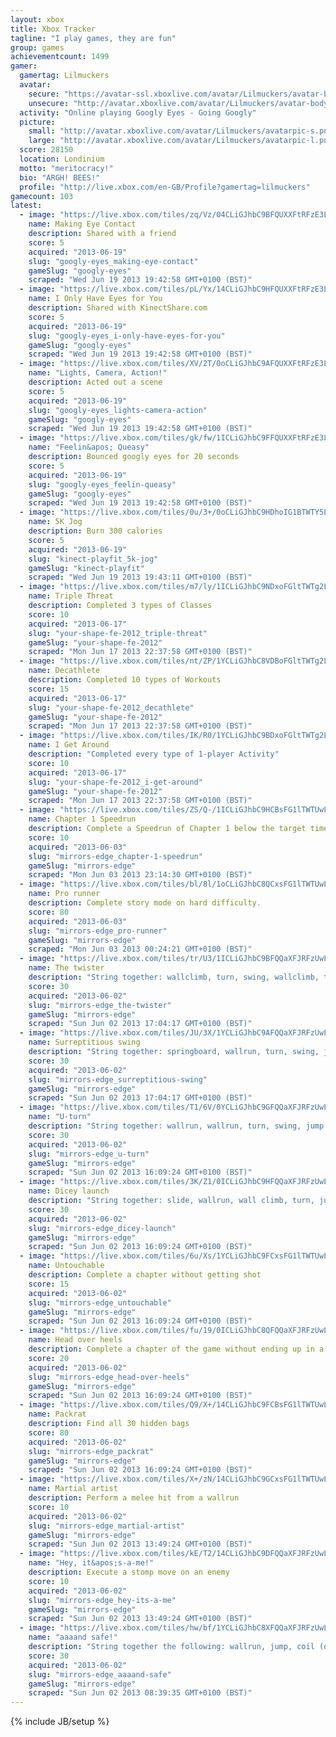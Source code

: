 ```yaml
---
layout: xbox
title: Xbox Tracker
tagline: "I play games, they are fun"
group: games
achievementcount: 1499
gamer: 
  gamertag: Lilmuckers
  avatar: 
    secure: "https://avatar-ssl.xboxlive.com/avatar/Lilmuckers/avatar-body.png"
    unsecure: "http://avatar.xboxlive.com/avatar/Lilmuckers/avatar-body.png"
  activity: "Online playing Googly Eyes - Going Googly"
  picture: 
    small: "http://avatar.xboxlive.com/avatar/Lilmuckers/avatarpic-s.png"
    large: "http://avatar.xboxlive.com/avatar/Lilmuckers/avatarpic-l.png"
  score: 28150
  location: Londinium
  motto: "meritocracy!"
  bio: "ARGH! BEES!"
  profile: "http://live.xbox.com/en-GB/Profile?gamertag=lilmuckers"
gamecount: 103
latest: 
  - image: "https://live.xbox.com/tiles/zq/Vz/04CLiGJhbC9BFQUXXFtRFzE3L2FjaC8wLzUAAAAA5+fn-Fyl1Q==.jpg"
    name: Making Eye Contact
    description: Shared with a friend
    score: 5
    acquired: "2013-06-19"
    slug: "googly-eyes_making-eye-contact"
    gameSlug: "googly-eyes"
    scraped: "Wed Jun 19 2013 19:42:58 GMT+0100 (BST)"
  - image: "https://live.xbox.com/tiles/pL/Yx/14CLiGJhbC9HFQUXXFtRFzE3L2FjaC8wLzMAAAAA5+fn+B62vw==.jpg"
    name: I Only Have Eyes for You
    description: Shared with KinectShare.com
    score: 5
    acquired: "2013-06-19"
    slug: "googly-eyes_i-only-have-eyes-for-you"
    gameSlug: "googly-eyes"
    scraped: "Wed Jun 19 2013 19:42:58 GMT+0100 (BST)"
  - image: "https://live.xbox.com/tiles/XV/2T/0oCLiGJhbC9AFQUXXFtRFzE3L2FjaC8wLzQAAAAA5+fn-bxdRg==.jpg"
    name: "Lights, Camera, Action!"
    description: Acted out a scene
    score: 5
    acquired: "2013-06-19"
    slug: "googly-eyes_lights-camera-action"
    gameSlug: "googly-eyes"
    scraped: "Wed Jun 19 2013 19:42:58 GMT+0100 (BST)"
  - image: "https://live.xbox.com/tiles/gk/fw/1ICLiGJhbC9FFQUXXFtRFzE3L2FjaC8wLzEAAAAA5+fn+99HmQ==.jpg"
    name: "Feelin&apos; Queasy"
    description: Bounced googly eyes for 20 seconds
    score: 5
    acquired: "2013-06-19"
    slug: "googly-eyes_feelin-queasy"
    gameSlug: "googly-eyes"
    scraped: "Wed Jun 19 2013 19:42:58 GMT+0100 (BST)"
  - image: "https://live.xbox.com/tiles/0u/3+/0oCLiGJhbC9HDhoIG1BTWTY5L2FjaC8wLzQzAAAAAOfn5-3R7c4=.jpg"
    name: 5K Jog
    description: Burn 300 calories
    score: 5
    acquired: "2013-06-19"
    slug: "kinect-playfit_5k-jog"
    gameSlug: "kinect-playfit"
    scraped: "Wed Jun 19 2013 19:43:11 GMT+0100 (BST)"
  - image: "https://live.xbox.com/tiles/m7/ly/1ICLiGJhbC9NDxoFGltTWTg2L2FjaC8wLzU5AAAAAOfn5-tduYc=.jpg"
    name: Triple Threat
    description: Completed 3 types of Classes
    score: 10
    acquired: "2013-06-17"
    slug: "your-shape-fe-2012_triple-threat"
    gameSlug: "your-shape-fe-2012"
    scraped: "Mon Jun 17 2013 22:37:58 GMT+0100 (BST)"
  - image: "https://live.xbox.com/tiles/nt/ZP/1YCLiGJhbC8VDBoFGltTWTg2L2FjaC8wLzZhAAAAAOfn5-pg1oI=.jpg"
    name: Decathlete
    description: Completed 10 types of Workouts
    score: 15
    acquired: "2013-06-17"
    slug: "your-shape-fe-2012_decathlete"
    gameSlug: "your-shape-fe-2012"
    scraped: "Mon Jun 17 2013 22:37:58 GMT+0100 (BST)"
  - image: "https://live.xbox.com/tiles/IK/R0/1YCLiGJhbC9BDxoFGltTWTg2L2FjaC8wLzU1AAAAAOfn5-pbpDw=.jpg"
    name: I Get Around
    description: "Completed every type of 1-player Activity"
    score: 10
    acquired: "2013-06-17"
    slug: "your-shape-fe-2012_i-get-around"
    gameSlug: "your-shape-fe-2012"
    scraped: "Mon Jun 17 2013 22:37:58 GMT+0100 (BST)"
  - image: "https://live.xbox.com/tiles/ZS/Q-/1ICLiGJhbC9HCBsFG1lTWTUwL2FjaC8wLzIzAAAAAOfn5-sQJHk=.jpg"
    name: Chapter 1 Speedrun
    description: Complete a Speedrun of Chapter 1 below the target time.
    score: 10
    acquired: "2013-06-03"
    slug: "mirrors-edge_chapter-1-speedrun"
    gameSlug: "mirrors-edge"
    scraped: "Mon Jun 03 2013 23:14:30 GMT+0100 (BST)"
  - image: "https://live.xbox.com/tiles/bl/8l/1oCLiGJhbC8QCxsFG1lTWTUwL2FjaC8wLzFkAAAAAOfn5-kKX3I=.jpg"
    name: Pro runner
    description: Complete story mode on hard difficulty.
    score: 80
    acquired: "2013-06-03"
    slug: "mirrors-edge_pro-runner"
    gameSlug: "mirrors-edge"
    scraped: "Mon Jun 03 2013 00:24:21 GMT+0100 (BST)"
  - image: "https://live.xbox.com/tiles/tr/U3/1ICLiGJhbC9BFQQaXFJRFzUwL2FjaC8wLzUAAAAA5+fn+xi1rQ==.jpg"
    name: The twister
    description: "String together: wallclimb, turn, swing, wallclimb, turn, swing, jump. [Pure Time Trials]"
    score: 30
    acquired: "2013-06-02"
    slug: "mirrors-edge_the-twister"
    gameSlug: "mirrors-edge"
    scraped: "Sun Jun 02 2013 17:04:17 GMT+0100 (BST)"
  - image: "https://live.xbox.com/tiles/JU/3X/1YCLiGJhbC9AFQQaXFJRFzUwL2FjaC8wLzQAAAAA5+fn+vhNPg==.jpg"
    name: Surreptitious swing
    description: "String together: springboard, wallrun, turn, swing, jump. [Pure Time Trials]"
    score: 30
    acquired: "2013-06-02"
    slug: "mirrors-edge_surreptitious-swing"
    gameSlug: "mirrors-edge"
    scraped: "Sun Jun 02 2013 17:04:17 GMT+0100 (BST)"
  - image: "https://live.xbox.com/tiles/T1/6V/0YCLiGJhbC9GFQQaXFJRFzUwL2FjaC8wLzIAAAAA5+fn-rpeVA==.jpg"
    name: "U-turn"
    description: "String together: wallrun, wallrun, turn, swing, jump. [Pure Time Trials]"
    score: 30
    acquired: "2013-06-02"
    slug: "mirrors-edge_u-turn"
    gameSlug: "mirrors-edge"
    scraped: "Sun Jun 02 2013 16:09:24 GMT+0100 (BST)"
  - image: "https://live.xbox.com/tiles/3K/Z1/0ICLiGJhbC9HFQQaXFJRFzUwL2FjaC8wLzMAAAAA5+fn-1qmxw==.jpg"
    name: Dicey launch
    description: "String together: slide, wallrun, wall climb, turn, jump. [Pure Time Trials]"
    score: 30
    acquired: "2013-06-02"
    slug: "mirrors-edge_dicey-launch"
    gameSlug: "mirrors-edge"
    scraped: "Sun Jun 02 2013 16:09:24 GMT+0100 (BST)"
  - image: "https://live.xbox.com/tiles/6u/Xs/1YCLiGJhbC9FCxsFG1lTWTUwL2FjaC8wLzExAAAAAOfn5-rD5fY=.jpg"
    name: Untouchable
    description: Complete a chapter without getting shot
    score: 15
    acquired: "2013-06-02"
    slug: "mirrors-edge_untouchable"
    gameSlug: "mirrors-edge"
    scraped: "Sun Jun 02 2013 16:09:24 GMT+0100 (BST)"
  - image: "https://live.xbox.com/tiles/fu/19/0ICLiGJhbC8QFQQaXFJRFzUwL2FjaC8wL2QAAAAA5+fn-1LtZQ==.jpg"
    name: Head over heels
    description: Complete a chapter of the game without ending up in a heavy landing
    score: 20
    acquired: "2013-06-02"
    slug: "mirrors-edge_head-over-heels"
    gameSlug: "mirrors-edge"
    scraped: "Sun Jun 02 2013 16:09:24 GMT+0100 (BST)"
  - image: "https://live.xbox.com/tiles/Q9/X+/14CLiGJhbC9FCBsFG1lTWTUwL2FjaC8wLzIxAAAAAOfn5-jR1V8=.jpg"
    name: Packrat
    description: Find all 30 hidden bags
    score: 80
    acquired: "2013-06-02"
    slug: "mirrors-edge_packrat"
    gameSlug: "mirrors-edge"
    scraped: "Sun Jun 02 2013 16:09:24 GMT+0100 (BST)"
  - image: "https://live.xbox.com/tiles/X+/zN/14CLiGJhbC9GCxsFG1lTWTUwL2FjaC8wLzEyAAAAAOfn5-ji7EM=.jpg"
    name: Martial artist
    description: Perform a melee hit from a wallrun
    score: 10
    acquired: "2013-06-02"
    slug: "mirrors-edge_martial-artist"
    gameSlug: "mirrors-edge"
    scraped: "Sun Jun 02 2013 13:49:24 GMT+0100 (BST)"
  - image: "https://live.xbox.com/tiles/kE/T2/14CLiGJhbC9DFQQaXFJRFzUwL2FjaC8wLzcAAAAA5+fn+NlEiw==.jpg"
    name: "Hey, it&apos;s-a-me!"
    description: Execute a stomp move on an enemy
    score: 10
    acquired: "2013-06-02"
    slug: "mirrors-edge_hey-its-a-me"
    gameSlug: "mirrors-edge"
    scraped: "Sun Jun 02 2013 13:49:24 GMT+0100 (BST)"
  - image: "https://live.xbox.com/tiles/hw/bf/1YCLiGJhbC8XFQQaXFJRFzUwL2FjaC8wL2MAAAAA5+fn+vAGnA==.jpg"
    name: "aaaand safe!"
    description: "String together the following: wallrun, jump, coil (over obstacle), skill roll"
    score: 30
    acquired: "2013-06-02"
    slug: "mirrors-edge_aaaand-safe"
    gameSlug: "mirrors-edge"
    scraped: "Sun Jun 02 2013 08:39:35 GMT+0100 (BST)"
---
```

{% include JB/setup %}
